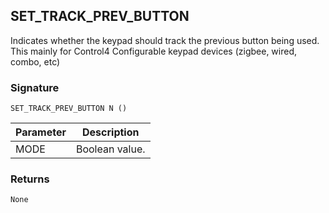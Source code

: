 ## SET\_TRACK\_PREV\_BUTTON

Indicates whether the keypad should track the previous button being used. This mainly for Control4 Configurable keypad devices (zigbee, wired, combo, etc)


### Signature

`SET_TRACK_PREV_BUTTON N ()`


| Parameter | Description |
| --- | --- |
| MODE | Boolean value. |


### Returns

`None`

